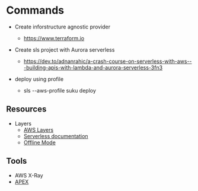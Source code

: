 # Commands

- Create inforstructure agnostic provider
  - https://www.terraform.io

- Create sls project with Aurora serverless
  - https://dev.to/adnanrahic/a-crash-course-on-serverless-with-aws---building-apis-with-lambda-and-aurora-serverless-3fn3

- deploy using profile
  - sls --aws-profile suku deploy

## Resources

- Layers
  - [AWS Layers](https://serverless.com/blog/publish-aws-lambda-layers-serverless-framework/)
  - [Serverless documentation](https://serverless.com/framework/docs/providers/aws/guide/layers/)
  - [Offline Mode](https://stackoverflow.com/questions/55590156/serverless-offline-undefined-module-when-loaded-from-lambda-layer/55606906#55606906)

## Tools

- AWS X-Ray
- [APEX](https://apex.run/)
